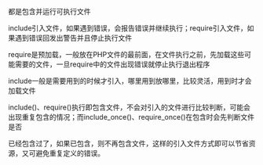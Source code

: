 都是包含并运行可执行文件

include引入文件，如果遇到错误，会报告错误并继续执行；require引入文件，如果遇到错误回发出警告并且停止执行文件

require是预加载，一般放在PHP文件的最前面，在文件执行之前，先加载这些可能需要的文件，一旦require中的文件出现错误就停止执行退出程序

include一般是需要用到的时候才引入，哪里用到放哪里，比较灵活，用到时才会加载文件

include()、require()执行即包含文件，不会对引入的文件进行比较判断，可能会出现重复包含的情况；而include_once()、require_once()在包含时会先判断文件是否

已经包含过了，如果已包含，则不再包含文件，这样的引入文件方式即可以节省资源，又可避免重复定义的错误。
